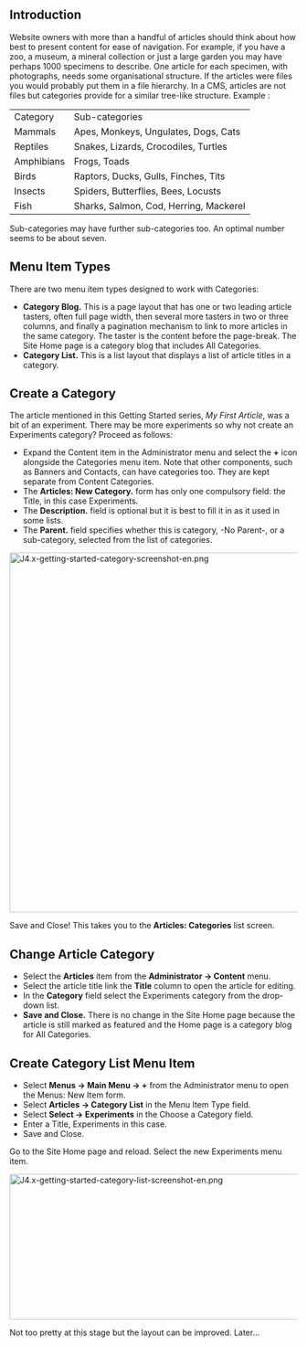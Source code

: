 <!-- Filename: J4.x:Getting_Started:_Adding_a_Category / Display title: Getting Started: Adding a Category -->

## Introduction

Website owners with more than a handful of articles should think about
how best to present content for ease of navigation. For example, if you
have a zoo, a museum, a mineral collection or just a large garden you
may have perhaps 1000 specimens to describe. One article for each
specimen, with photographs, needs some organisational structure. If the
articles were files you would probably put them in a file hierarchy. In
a CMS, articles are not files but categories provide for a similar
tree-like structure. Example :

|            |                                        |
|------------|----------------------------------------|
| Category   | Sub-categories                         |
| Mammals    | Apes, Monkeys, Ungulates, Dogs, Cats   |
| Reptiles   | Snakes, Lizards, Crocodiles, Turtles   |
| Amphibians | Frogs, Toads                           |
| Birds      | Raptors, Ducks, Gulls, Finches, Tits   |
| Insects    | Spiders, Butterflies, Bees, Locusts    |
| Fish       | Sharks, Salmon, Cod, Herring, Mackerel |

Sub-categories may have further sub-categories too. An optimal number
seems to be about seven.

## Menu Item Types

There are two menu item types designed to work with Categories:

- **Category Blog.** This is a page layout that has one or two leading
  article tasters, often full page width, then several more tasters in
  two or three columns, and finally a pagination mechanism to link to
  more articles in the same category. The taster is the content before
  the page-break. The Site Home page is a category blog that includes
  All Categories.
- **Category List.** This is a list layout that displays a list of
  article titles in a category.

## Create a Category

The article mentioned in this Getting Started series, *My First
Article*, was a bit of an experiment. There may be more experiments so
why not create an Experiments category? Proceed as follows:

- Expand the Content item in the Administrator menu and select the **+**
  icon alongside the Categories menu item. Note that other components,
  such as Banners and Contacts, can have categories too. They are kept
  separate from Content Categories.
- The **Articles: New Category.** form has only one compulsory field:
  the Title, in this case Experiments.
- The **Description.** field is optional but it is best to fill it in as
  it used in some lists.
- The **Parent.** field specifies whether this is category, -No Parent-,
  or a sub-category, selected from the list of categories.

<img
src="https://docs.joomla.org/images/thumb/0/01/J4.x-getting-started-category-screenshot-en.png/800px-J4.x-getting-started-category-screenshot-en.png"
class="thumbborder" decoding="async"
srcset="https://docs.joomla.org/images/thumb/0/01/J4.x-getting-started-category-screenshot-en.png/1200px-J4.x-getting-started-category-screenshot-en.png 1.5x, https://docs.joomla.org/images/0/01/J4.x-getting-started-category-screenshot-en.png 2x"
data-file-width="1440" data-file-height="1134" width="800" height="630"
alt="J4.x-getting-started-category-screenshot-en.png" />

Save and Close! This takes you to the **Articles: Categories** list
screen.

## Change Article Category

- Select the **Articles** item from the **Administrator **→** Content**
  menu.
- Select the article title link the **Title** column to open the article
  for editing.
- In the **Category** field select the Experiments category from the
  drop-down list.
- **Save and Close.** There is no change in the Site Home page because
  the article is still marked as featured and the Home page is a
  category blog for All Categories.

## Create Category List Menu Item

- Select **Menus **→** Main Menu **→** +** from the Administrator menu
  to open the Menus: New Item form.
- Select **Articles **→** Category List** in the Menu Item Type field.
- Select **Select **→** Experiments** in the Choose a Category field.
- Enter a Title, Experiments in this case.
- Save and Close.

Go to the Site Home page and reload. Select the new Experiments menu
item.

<img
src="https://docs.joomla.org/images/thumb/0/07/J4.x-getting-started-category-list-screenshot-en.png/800px-J4.x-getting-started-category-list-screenshot-en.png"
class="thumbborder" decoding="async"
srcset="https://docs.joomla.org/images/0/07/J4.x-getting-started-category-list-screenshot-en.png 1.5x"
data-file-width="852" data-file-height="272" width="800" height="255"
alt="J4.x-getting-started-category-list-screenshot-en.png" />

Not too pretty at this stage but the layout can be improved. Later...
